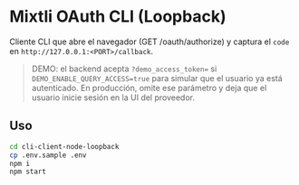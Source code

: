 
# Mixtli OAuth CLI (Loopback)

Cliente CLI que abre el navegador (GET /oauth/authorize) y captura el `code` en `http://127.0.0.1:<PORT>/callback`.

> DEMO: el backend acepta `?demo_access_token=` si `DEMO_ENABLE_QUERY_ACCESS=true` para simular que el usuario ya está autenticado. En producción, omite ese parámetro y deja que el usuario inicie sesión en la UI del proveedor.

## Uso
```bash
cd cli-client-node-loopback
cp .env.sample .env
npm i
npm start
```
